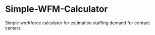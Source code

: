 Simple-WFM-Calculator
=====================

Simple workforce calculator for estimation staffing demand for contact centers
